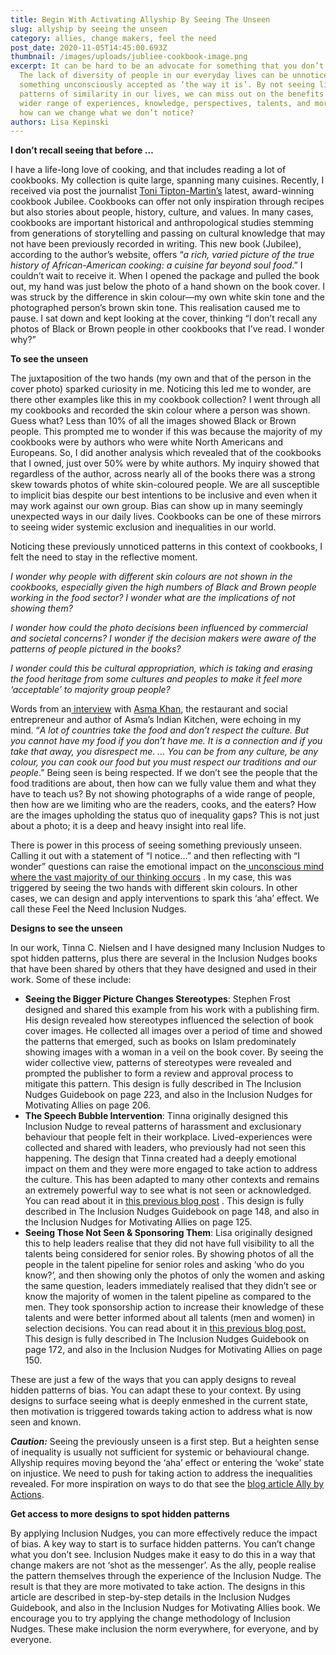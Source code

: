 ```yaml
---
title: Begin With Activating Allyship By Seeing The Unseen
slug: allyship by seeing the unseen
category: allies, change makers, feel the need
post_date: 2020-11-05T14:45:00.693Z
thumbnail: /images/uploads/jubliee-cookbook-image.png
excerpt: It can be hard to be an advocate for something that you don’t notice.
  The lack of diversity of people in our everyday lives can be unnoticed and
  something unconsciously accepted as ‘the way it is’. By not seeing limiting
  patterns of similarity in our lives, we can miss out on the benefits of a
  wider range of experiences, knowledge, perspectives, talents, and more. But
  how can we change what we don’t notice?
authors: Lisa Kepinski
---
```

**I don’t recall seeing that before …** 

I have a life-long love of cooking, and that includes reading a lot of cookbooks. My collection is quite large, spanning many cuisines. Recently, I received via post the journalist [Toni Tipton-Martin’s](https://tonitiptonmartin.com/) latest, award-winning cookbook Jubilee. Cookbooks can offer not only inspiration through recipes but also stories about people, history, culture, and values. In many cases, cookbooks are important historical and anthropological studies stemming from generations of storytelling and passing on cultural knowledge that may not have been previously recorded in writing. This new book (Jubilee), according to the author’s website, offers “*a rich, varied picture of the true history of African-American cooking: a cuisine far beyond soul food*.” I couldn’t wait to receive it. When I opened the package and pulled the book out, my hand was just below the photo of a hand shown on the book cover. I was struck by the difference in skin colour—my own white skin tone and the photographed person’s brown skin tone. This realisation caused me to pause. I sat down and kept looking at the cover, thinking “I don’t recall any photos of Black or Brown people in other cookbooks that I’ve read. I wonder why?” 

**To see the unseen** 

The juxtaposition of the two hands (my own and that of the person in the cover photo) sparked curiosity in me. Noticing this led me to wonder, are there other examples like this in my cookbook collection? I went through all my cookbooks and recorded the skin colour where a person was shown. Guess what? Less than 10% of all the images showed Black or Brown people. This prompted me to wonder if this was because the majority of my cookbooks were by authors who were white North Americans and Europeans. So, I did another analysis which revealed that of the cookbooks that I owned, just over 50% were by white authors. My inquiry showed that regardless of the author, across nearly all of the books there was a strong skew towards photos of white skin-coloured people. We are all susceptible to implicit bias despite our best intentions to be inclusive and even when it may work against our own group. Bias can show up in many seemingly unexpected ways in our daily lives. Cookbooks can be one of these mirrors to seeing wider systemic exclusion and inequalities in our world. 

Noticing these previously unnoticed patterns in this context of cookbooks, I felt the need to stay in the reflective moment. 

*I wonder why people with different skin colours are not shown in the cookbooks, especially given the high numbers of Black and Brown people working in the food sector? I wonder what are the implications of not showing them?*

*I wonder how could the photo decisions been influenced by commercial and societal concerns? I wonder if the decision makers were aware of the patterns of people pictured in the books?*

*I wonder could this be cultural appropriation, which is taking and erasing the food heritage from some cultures and peoples to make it feel more ‘acceptable’ to majority group people?* 

Words from an[ interview](https://www.theguardian.com/food/2020/sep/20/asma-khan-restaurants-ranked-on-how-they-treat-people-chefs-table-netflix-darjeeling-express) with [Asma Khan](http://www.asma-khan.com/), the restaurant and social entrepreneur and author of Asma’s Indian Kitchen, were echoing in my mind. “*A lot of countries take the food and don’t respect the culture. But you cannot have my food if you don’t have me. It is a connection and if you take that away, you disrespect me. … You can be from any culture, be any colour, you can cook our food but you must respect our traditions and our people*.” Being seen is being respected. If we don’t see the people that the food traditions are about, then how can we fully value them and what they have to teach us? By not showing photographs of a wide range of people, then how are we limiting who are the readers, cooks, and the eaters? How are the images upholding the status quo of inequality gaps? This is not just about a photo; it is a deep and heavy insight into real life.

There is power in this process of seeing something previously unseen. Calling it out with a statement of “I notice…” and then reflecting with “I wonder” questions can raise the emotional impact on the[ unconscious mind where the vast majority of our thinking occurs](https://inclusion-nudges.org/blog/about-inclusion-nudges/power-of-inclusion-nudges) . In my case, this was triggered by seeing the two hands with different skin colours. In other cases, we can design and apply interventions to spark this ‘aha’ effect. We call these Feel the Need Inclusion Nudges.

**Designs to see the unseen**

In our work, Tinna C. Nielsen and I have designed many Inclusion Nudges to spot hidden patterns, plus there are several in the Inclusion Nudges books that have been shared by others that they have designed and used in their work. Some of these include:

* **Seeing the Bigger Picture Changes Stereotypes**: Stephen Frost designed and shared this example from his work with a publishing firm. His design revealed how stereotypes influenced the selection of book cover images. He collected all images over a period of time and showed the patterns that emerged, such as books on Islam predominately showing images with a woman in a veil on the book cover. By seeing the wider collective view, patterns of stereotypes were revealed and prompted the publisher to form a review and approval process to mitigate this pattern. This design is fully described in The Inclusion Nudges Guidebook on page 223, and also in the Inclusion Nudges for Motivating Allies on page 206.
* **The Speech Bubble Intervention**: Tinna originally designed this Inclusion Nudge to reveal patterns of harassment and exclusionary behaviour that people felt in their workplace. Lived-experiences were collected and shared with leaders, who previously had not seen this happening. The design that Tinna created had a deeply emotional impact on them and they were more engaged to take action to address the culture. This has been adapted to many other contexts and remains an extremely powerful way to see what is not seen or acknowledged. You can read about it in [this previous blog post](https://inclusion-nudges.org/blog/inclusive-co-creation/power-of-speech-bubbles) . This design is fully described in The Inclusion Nudges Guidebook on page 148, and also in the Inclusion Nudges for Motivating Allies on page 125.
* **Seeing Those Not Seen & Sponsoring Them**: Lisa originally designed this to help leaders realise that they did not have full visibility to all the talents being considered for senior roles. By showing photos of all the people in the talent pipeline for senior roles and asking ‘who do you know?’, and then showing only the photos of only the women and asking the same question, leaders immediately realised that they didn’t see or know the majority of women in the talent pipeline as compared to the men. They took sponsorship action to increase their knowledge of these talents and were better informed about all talents (men and women) in selection decisions. You can read about it in [this previous blog post.](https://inclusion-nudges.org/blog/about-inclusion-nudges/power-of-inclusion-nudges) This design is fully described in The Inclusion Nudges Guidebook on page 172, and also in the Inclusion Nudges for Motivating Allies on page 150.

These are just a few of the ways that you can apply designs to reveal hidden patterns of bias. You can adapt these to your context. By using designs to surface seeing what is deeply enmeshed in the current state, then motivation is triggered towards taking action to address what is now seen and known.

***Caution:*** Seeing the previously unseen is a first step. But a heighten sense of inequality is usually not sufficient for systemic or behavioural change. Allyship requires moving beyond the ‘aha’ effect or entering the ‘woke’ state on injustice. We need to push for taking action to address the inequalities revealed. For more inspiration on ways to do that see the [blog article Ally by Actions](https://inclusion-nudges.org/blog/allies/ally-by-actions).

**Get access to more designs to spot hidden patterns** 

By applying Inclusion Nudges, you can more effectively reduce the impact of bias. A key way to start is to surface hidden patterns. You can’t change what you don’t see. Inclusion Nudges make it easy to do this in a way that change makers are not ‘shot as the messenger’. As the ally, people realise the pattern themselves through the experience of the Inclusion Nudge. The result is that they are more motivated to take action. The designs in this article are described in step-by-step details in the Inclusion Nudges Guidebook, and also in the Inclusion Nudges for Motivating Allies book. We encourage you to try applying the change methodology of Inclusion Nudges. These make inclusion the norm everywhere, for everyone, and by everyone.